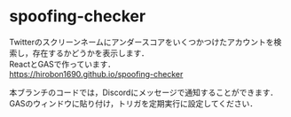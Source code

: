 # spoofing-checker
Twitterのスクリーンネームにアンダースコアをいくつかつけたアカウントを検索し，存在するかどうかを表示します．  
ReactとGASで作っています．  
https://hirobon1690.github.io/spoofing-checker

本ブランチのコードでは，Discordにメッセージで通知することができます．  
GASのウィンドウに貼り付け，トリガを定期実行に設定してください．
